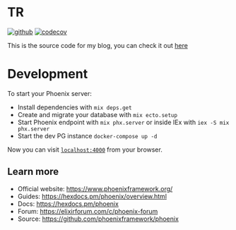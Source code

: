 # TR

[![github](https://github.com/kainlite/tr/actions/workflows/coverage.yaml/badge.svg)](https://github.com/kainlite/tr/actions/workflows/coverage.yaml)
[![codecov](https://codecov.io/gh/kainlite/tr/branch/master/graph/badge.svg)](https://codecov.io/gh/kainlite/tr)

This is the source code for my blog, you can check it out [here](https://redbeard.team/blog)

# Development

To start your Phoenix server:

  * Install dependencies with `mix deps.get`
  * Create and migrate your database with `mix ecto.setup`
  * Start Phoenix endpoint with `mix phx.server` or inside IEx with `iex -S mix phx.server`
  * Start the dev PG instance `docker-compose up -d`

Now you can visit [`localhost:4000`](http://localhost:4000) from your browser.

## Learn more

  * Official website: https://www.phoenixframework.org/
  * Guides: https://hexdocs.pm/phoenix/overview.html
  * Docs: https://hexdocs.pm/phoenix
  * Forum: https://elixirforum.com/c/phoenix-forum
  * Source: https://github.com/phoenixframework/phoenix

